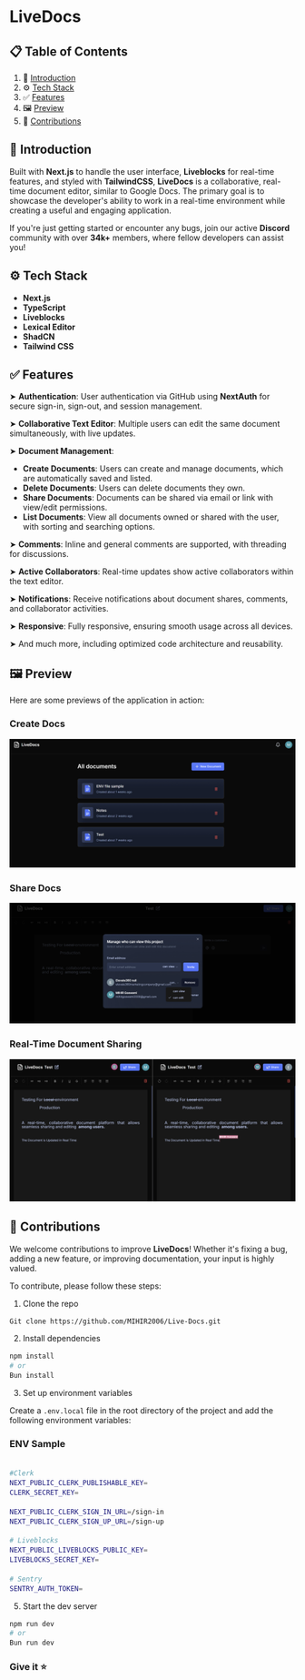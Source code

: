 # LiveDocs

## 📋 Table of Contents

1. 🤖 [Introduction](#introduction)  
2. ⚙️ [Tech Stack](#tech-stack)  
3. ✅ [Features](#features)  
4. 🖼️ [Preview](#preview)  
5. 🤝 [Contributions](#contributions)  

<!--
6. ➤ [License](#license)  
-->

## <a name="introduction">🤖 Introduction</a>

Built with **Next.js** to handle the user interface, **Liveblocks** for real-time features, and styled with **TailwindCSS**, **LiveDocs** is a collaborative, real-time document editor, similar to Google Docs. The primary goal is to showcase the developer's ability to work in a real-time environment while creating a useful and engaging application.

If you're just getting started or encounter any bugs, join our active **Discord** community with over **34k+** members, where fellow developers can assist you!

## <a name="tech-stack">⚙️ Tech Stack</a>

- **Next.js**
- **TypeScript**
- **Liveblocks**
- **Lexical Editor**
- **ShadCN**
- **Tailwind CSS**

## <a name="features">✅ Features</a>

➤ **Authentication**: User authentication via GitHub using **NextAuth** for secure sign-in, sign-out, and session management.

➤ **Collaborative Text Editor**: Multiple users can edit the same document simultaneously, with live updates.

➤ **Document Management**:
   - **Create Documents**: Users can create and manage documents, which are automatically saved and listed.
   - **Delete Documents**: Users can delete documents they own.
   - **Share Documents**: Documents can be shared via email or link with view/edit permissions.
   - **List Documents**: View all documents owned or shared with the user, with sorting and searching options.

➤ **Comments**: Inline and general comments are supported, with threading for discussions.

➤ **Active Collaborators**: Real-time updates show active collaborators within the text editor.

➤ **Notifications**: Receive notifications about document shares, comments, and collaborator activities.

➤ **Responsive**: Fully responsive, ensuring smooth usage across all devices.

➤ And much more, including optimized code architecture and reusability.

## <a name="preview">🖼️ Preview</a>

Here are some previews of the application in action:

### Create Docs
![Create Docs](./public/assets/images/Create.png)

### Share Docs
![Share Docs](./public/assets/images/Invite.png)

### Real-Time Document Sharing
![Real-Time Sharing](./public/assets/images/RTC.png)

## <a name="contributions">🤝 Contributions</a>

We welcome contributions to improve **LiveDocs**! Whether it's fixing a bug, adding a new feature, or improving documentation, your input is highly valued.

To contribute, please follow these steps:

1. Clone the repo

```bash
Git clone https://github.com/MIHIR2006/Live-Docs.git
```

2. Install dependencies

``` bash
npm install
# or
Bun install
```

3. Set up environment variables

Create a `.env.local` file in the root directory of the project and add the following environment variables:

### ENV Sample

``` bash

#Clerk
NEXT_PUBLIC_CLERK_PUBLISHABLE_KEY=
CLERK_SECRET_KEY=

NEXT_PUBLIC_CLERK_SIGN_IN_URL=/sign-in
NEXT_PUBLIC_CLERK_SIGN_UP_URL=/sign-up

# Liveblocks
NEXT_PUBLIC_LIVEBLOCKS_PUBLIC_KEY=
LIVEBLOCKS_SECRET_KEY=

# Sentry
SENTRY_AUTH_TOKEN=

```

5. Start the dev server
```bash
npm run dev
# or
Bun run dev
```

### Give it ⭐
